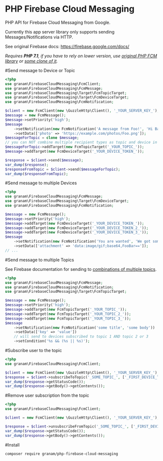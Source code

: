 # PHP Firebase Cloud Messaging
PHP API for Firebase Cloud Messaging from Google.

Currently this app server library only supports sending Messages/Notifications via HTTP.

See original Firebase docs: https://firebase.google.com/docs/

*Requires **PHP 7.1**, if you have to rely on lower version, use [original PHP FCM library](https://github.com/sngrl/php-firebase-cloud-messaging) or [some clone of it](https://github.com/sngrl/php-firebase-cloud-messaging/network).*

#Send message to Device or Topic

```php
<?php
use granam\FirebaseCloudMessaging\FcmClient;
use granam\FirebaseCloudMessaging\FcmMessage;
use granam\FirebaseCloudMessaging\Target\FcmTopicTarget;
use granam\FirebaseCloudMessaging\Target\FcmDeviceTarget;
use granam\FirebaseCloudMessaging\FcmNotification;

$client = new FcmClient(new \GuzzleHttp\Client(), '_YOUR_SERVER_KEY_');
$message = new FcmMessage();
$message->setPriority('high');
$message
    ->setNotification(new FcmNotification('A message from Foo!', 'Hi Bar, how are you?'))
    ->setData(['photo' => 'https://example.com/photos/Foo.png']);
$messageForTopic = clone $message;
// you can NOT combine multiple recipient types as topic and device in a single message
$messageForTopic->addTarget(new FcmTopicTarget('_YOUR_TOPIC_'));
$message->addTarget(new FcmDeviceTarget('_YOUR_DEVICE_TOKEN_'));

$response = $client->send($message);
var_dump($response);
$responseFromTopic = $client->send($messageForTopic);
var_dump($responseFromTopic);
```

#Send message to multiple Devices

```php
<?php
use granam\FirebaseCloudMessaging\FcmMessage;
use granam\FirebaseCloudMessaging\Target\FcmDeviceTarget;
use granam\FirebaseCloudMessaging\FcmNotification;

$message = new FcmMessage();
$message->setPriority('high');
$message->addTarget(new FcmDeviceTarget('_YOUR_DEVICE_TOKEN_'));
$message->addTarget(new FcmDeviceTarget('_YOUR_DEVICE_TOKEN_2_'));
$message->addTarget(new FcmDeviceTarget('_YOUR_DEVICE_TOKEN_3_'));
$message
    ->setNotification(new FcmNotification('You are wanted', 'We got some issue here, where are you? We need you.'))
    ->setData(['attachment' => 'data:image/gif;base64,FooBar==']);
// ...
```

#Send message to multiple Topics

See Firebase documentation for sending to [combinations of multiple topics](https://firebase.google.com/docs/cloud-messaging/topic-messaging#sending_topic_messages_from_the_server).

```php
<?php
use granam\FirebaseCloudMessaging\FcmMessage;
use granam\FirebaseCloudMessaging\FcmNotification;
use granam\FirebaseCloudMessaging\Target\FcmTopicTarget;

$message = new FcmMessage();
$message->setPriority('high');
$message->addTarget(new FcmTopicTarget('_YOUR_TOPIC_'));
$message->addTarget(new FcmTopicTarget('_YOUR_TOPIC_2_'));
$message->addTarget(new FcmTopicTarget('_YOUR_TOPIC_3_'));
$message
    ->setNotification(new FcmNotification('some title', 'some body'))
    ->setData(['key' => 'value'])
    // will send to devices subscribed to topic 1 AND topic 2 or 3
    ->setCondition('%s && (%s || %s)');
```

#Subscribe user to the topic
```php
<?php
use granam\FirebaseCloudMessaging\FcmClient;

$client = new FcmClient(new \GuzzleHttp\Client(), '_YOUR_SERVER_KEY_');
$response = $client->subscribeToTopic('_SOME_TOPIC_', ['_FIRST_DEVICE_TOKEN_', '_SECOND_DEVICE_TOKEN_']);
var_dump($response->getStatusCode());
var_dump($response->getBody()->getContents());
```

#Remove user subscription from the topic
```php
<?php
use granam\FirebaseCloudMessaging\FcmClient;

$client = new FcmClient(new \GuzzleHttp\Client(), '_YOUR_SERVER_KEY_');

$response = $client->unsubscribeFromTopic('_SOME_TOPIC_', ['_FIRST_DEVICE_TOKEN_', '_SECOND_DEVICE_TOKEN_']);
var_dump($response->getStatusCode());
var_dump($response->getBody()->getContents());
```

#Install
```
composer require granam/php-firebase-cloud-messaging
```
